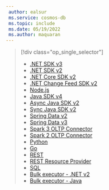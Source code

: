 ```yaml
---
 author: ealsur
 ms.service: cosmos-db
 ms.topic: include
 ms.date: 05/19/2022
 ms.author: maquaran
---
```


> [!div class="op_single_selector"]
>
> * [.NET SDK v3](../sql/sql-api-sdk-dotnet-standard.md)
> * [.NET SDK v2](../sql/sql-api-sdk-dotnet.md)
> * [.NET Core SDK v2](../sql/sql-api-sdk-dotnet-core.md)
> * [.NET Change Feed SDK v2](../sql/sql-api-sdk-dotnet-changefeed.md)
> * [Node.js](../sql/sql-api-sdk-node.md)
> * [Java SDK v4](../sql/sql-api-sdk-java-v4.md)
> * [Async Java SDK v2](../sql/sql-api-sdk-async-java.md)
> * [Sync Java SDK v2](../sql/sql-api-sdk-java.md)
> * [Spring Data v2](../sql/sql-api-sdk-java-spring-v2.md)
> * [Spring Data v3](../sql/sql-api-sdk-java-spring-v3.md)
> * [Spark 3 OLTP Connector](../sql/sql-api-sdk-java-spark-v3.md)
> * [Spark 2 OLTP Connector](../sql/sql-api-sdk-java-spark.md)
> * [Python](../sql/sql-api-sdk-python.md)
> * [Go](../sql/sql-api-sdk-go.md)
> * [REST](/rest/api/cosmos-db/)
> * [REST Resource Provider](/rest/api/cosmos-db-resource-provider/)
> * [SQL](../nosql/query/getting-started.md)
> * [Bulk executor - .NET  v2](../sql/sql-api-sdk-bulk-executor-dot-net.md)
> * [Bulk executor - Java](../sql/sql-api-sdk-bulk-executor-java.md)
